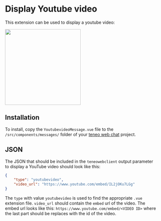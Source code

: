 # Display Youtube video
This extension can be used to display a youtube video:

<img src="https://github.com/artificialsolutions/teneo-web-chat-extensions/blob/master/youtubevideo/youtubevideo_screenshot.png?raw=true" width="250px">


## Installation
To install, copy the `YoutubevideoMessage.vue` file to the ` /src/components/messages/` folder of your [teneo web chat](https://github.com/artificialsolutions/teneo-web-chat) project.

## JSON
The JSON that should be included in the `teneowebclient` output parameter to display a YouTube video should look like this:
``` json
{
    "type": "youtubevideo",
    "video_url": "https://www.youtube.com/embed/IL2jOKu7LGg"
}
```

The `type` with value `youtubevideo` is used to find the appropriate `.vue` extension file. `video_url` should contain the `embed` url of the video. The embed url looks like this: `https://www.youtube.com/embed/<VIDEO ID>` where the last part should be replaces with the id of the video.
